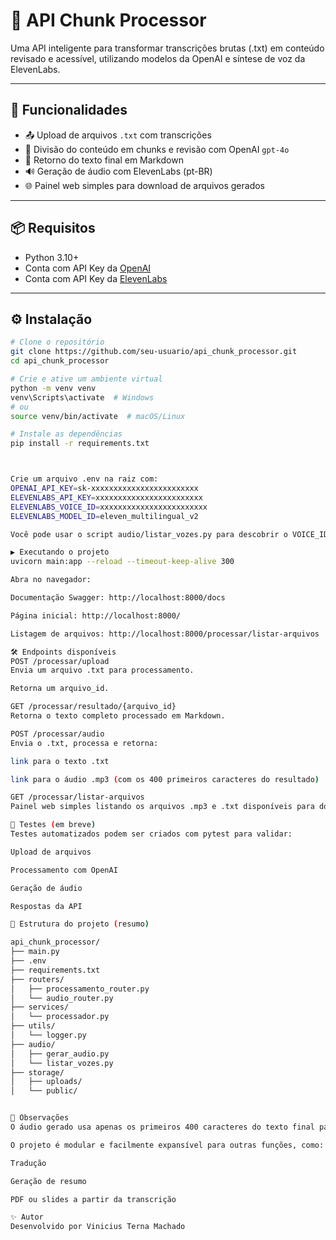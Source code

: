 # 🧠 API Chunk Processor

Uma API inteligente para transformar transcrições brutas (.txt) em conteúdo revisado e acessível, utilizando modelos da OpenAI e síntese de voz da ElevenLabs.

---

## 🚀 Funcionalidades

- 📤 Upload de arquivos `.txt` com transcrições
- 🔬 Divisão do conteúdo em chunks e revisão com OpenAI `gpt-4o`
- 📄 Retorno do texto final em Markdown
- 🔊 Geração de áudio com ElevenLabs (pt-BR)
- 🌐 Painel web simples para download de arquivos gerados

---

## 📦 Requisitos

- Python 3.10+
- Conta com API Key da [OpenAI](https://platform.openai.com/)
- Conta com API Key da [ElevenLabs](https://elevenlabs.io/)

---

## ⚙️ Instalação

```bash
# Clone o repositório
git clone https://github.com/seu-usuario/api_chunk_processor.git
cd api_chunk_processor

# Crie e ative um ambiente virtual
python -m venv venv
venv\Scripts\activate  # Windows
# ou
source venv/bin/activate  # macOS/Linux

# Instale as dependências
pip install -r requirements.txt



Crie um arquivo .env na raiz com:
OPENAI_API_KEY=sk-xxxxxxxxxxxxxxxxxxxxxxxx
ELEVENLABS_API_KEY=xxxxxxxxxxxxxxxxxxxxxxxx
ELEVENLABS_VOICE_ID=xxxxxxxxxxxxxxxxxxxxxxxx
ELEVENLABS_MODEL_ID=eleven_multilingual_v2

Você pode usar o script audio/listar_vozes.py para descobrir o VOICE_ID desejado

▶️ Executando o projeto
uvicorn main:app --reload --timeout-keep-alive 300

Abra no navegador:

Documentação Swagger: http://localhost:8000/docs

Página inicial: http://localhost:8000/

Listagem de arquivos: http://localhost:8000/processar/listar-arquivos

🛠️ Endpoints disponíveis
POST /processar/upload
Envia um arquivo .txt para processamento.

Retorna um arquivo_id.

GET /processar/resultado/{arquivo_id}
Retorna o texto completo processado em Markdown.

POST /processar/audio
Envia o .txt, processa e retorna:

link para o texto .txt

link para o áudio .mp3 (com os 400 primeiros caracteres do resultado)

GET /processar/listar-arquivos
Painel web simples listando os arquivos .mp3 e .txt disponíveis para download.

🧪 Testes (em breve)
Testes automatizados podem ser criados com pytest para validar:

Upload de arquivos

Processamento com OpenAI

Geração de áudio

Respostas da API

📁 Estrutura do projeto (resumo)

api_chunk_processor/
├── main.py
├── .env
├── requirements.txt
├── routers/
│   ├── processamento_router.py
│   └── audio_router.py
├── services/
│   └── processador.py
├── utils/
│   └── logger.py
├── audio/
│   ├── gerar_audio.py
│   └── listar_vozes.py
├── storage/
│   ├── uploads/
│   └── public/


📢 Observações
O áudio gerado usa apenas os primeiros 400 caracteres do texto final para garantir velocidade e compatibilidade.

O projeto é modular e facilmente expansível para outras funções, como:

Tradução

Geração de resumo

PDF ou slides a partir da transcrição

✨ Autor
Desenvolvido por Vinicius Terna Machado